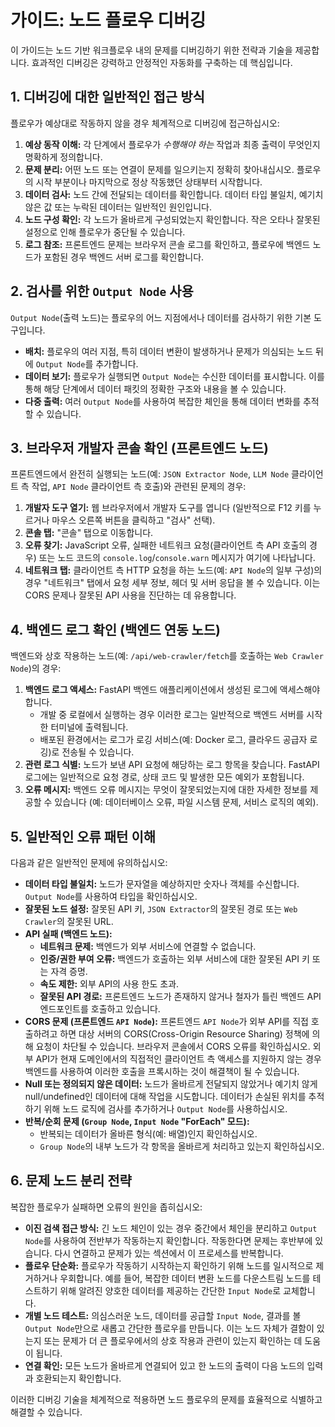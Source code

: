 # 가이드: 노드 플로우 디버깅

이 가이드는 노드 기반 워크플로우 내의 문제를 디버깅하기 위한 전략과 기술을 제공합니다. 효과적인 디버깅은 강력하고 안정적인 자동화를 구축하는 데 핵심입니다.

## 1. 디버깅에 대한 일반적인 접근 방식

플로우가 예상대로 작동하지 않을 경우 체계적으로 디버깅에 접근하십시오:

1.  **예상 동작 이해:** 각 단계에서 플로우가 *수행해야 하는* 작업과 최종 출력이 무엇인지 명확하게 정의합니다.
2.  **문제 분리:** 어떤 노드 또는 연결이 문제를 일으키는지 정확히 찾아내십시오. 플로우의 시작 부분이나 마지막으로 정상 작동했던 상태부터 시작합니다.
3.  **데이터 검사:** 노드 간에 전달되는 데이터를 확인합니다. 데이터 타입 불일치, 예기치 않은 값 또는 누락된 데이터는 일반적인 원인입니다.
4.  **노드 구성 확인:** 각 노드가 올바르게 구성되었는지 확인합니다. 작은 오타나 잘못된 설정으로 인해 플로우가 중단될 수 있습니다.
5.  **로그 참조:** 프론트엔드 문제는 브라우저 콘솔 로그를 확인하고, 플로우에 백엔드 노드가 포함된 경우 백엔드 서버 로그를 확인합니다.

## 2. 검사를 위한 `Output Node` 사용

`Output Node`(출력 노드)는 플로우의 어느 지점에서나 데이터를 검사하기 위한 기본 도구입니다.

*   **배치:** 플로우의 여러 지점, 특히 데이터 변환이 발생하거나 문제가 의심되는 노드 뒤에 `Output Node`를 추가합니다.
*   **데이터 보기:** 플로우가 실행되면 `Output Node`는 수신한 데이터를 표시합니다. 이를 통해 해당 단계에서 데이터 패킷의 정확한 구조와 내용을 볼 수 있습니다.
*   **다중 출력:** 여러 `Output Node`를 사용하여 복잡한 체인을 통해 데이터 변화를 추적할 수 있습니다.

## 3. 브라우저 개발자 콘솔 확인 (프론트엔드 노드)

프론트엔드에서 완전히 실행되는 노드(예: `JSON Extractor Node`, `LLM Node` 클라이언트 측 작업, `API Node` 클라이언트 측 호출)와 관련된 문제의 경우:

1.  **개발자 도구 열기:** 웹 브라우저에서 개발자 도구를 엽니다 (일반적으로 F12 키를 누르거나 마우스 오른쪽 버튼을 클릭하고 "검사" 선택).
2.  **콘솔 탭:** "콘솔" 탭으로 이동합니다.
3.  **오류 찾기:** JavaScript 오류, 실패한 네트워크 요청(클라이언트 측 API 호출의 경우) 또는 노드 코드의 `console.log`/`console.warn` 메시지가 여기에 나타납니다.
4.  **네트워크 탭:** 클라이언트 측 HTTP 요청을 하는 노드(예: `API Node`의 일부 구성)의 경우 "네트워크" 탭에서 요청 세부 정보, 헤더 및 서버 응답을 볼 수 있습니다. 이는 CORS 문제나 잘못된 API 사용을 진단하는 데 유용합니다.

## 4. 백엔드 로그 확인 (백엔드 연동 노드)

백엔드와 상호 작용하는 노드(예: `/api/web-crawler/fetch`를 호출하는 `Web Crawler Node`)의 경우:

1.  **백엔드 로그 액세스:** FastAPI 백엔드 애플리케이션에서 생성된 로그에 액세스해야 합니다.
    *   개발 중 로컬에서 실행하는 경우 이러한 로그는 일반적으로 백엔드 서버를 시작한 터미널에 출력됩니다.
    *   배포된 환경에서는 로그가 로깅 서비스(예: Docker 로그, 클라우드 공급자 로깅)로 전송될 수 있습니다.
2.  **관련 로그 식별:** 노드가 보낸 API 요청에 해당하는 로그 항목을 찾습니다. FastAPI 로그에는 일반적으로 요청 경로, 상태 코드 및 발생한 모든 예외가 포함됩니다.
3.  **오류 메시지:** 백엔드 오류 메시지는 무엇이 잘못되었는지에 대한 자세한 정보를 제공할 수 있습니다 (예: 데이터베이스 오류, 파일 시스템 문제, 서비스 로직의 예외).

## 5. 일반적인 오류 패턴 이해

다음과 같은 일반적인 문제에 유의하십시오:

*   **데이터 타입 불일치:** 노드가 문자열을 예상하지만 숫자나 객체를 수신합니다. `Output Node`를 사용하여 타입을 확인하십시오.
*   **잘못된 노드 설정:** 잘못된 API 키, `JSON Extractor`의 잘못된 경로 또는 `Web Crawler`의 잘못된 URL.
*   **API 실패 (백엔드 노드):**
    *   **네트워크 문제:** 백엔드가 외부 서비스에 연결할 수 없습니다.
    *   **인증/권한 부여 오류:** 백엔드가 호출하는 외부 서비스에 대한 잘못된 API 키 또는 자격 증명.
    *   **속도 제한:** 외부 API의 사용 한도 초과.
    *   **잘못된 API 경로:** 프론트엔드 노드가 존재하지 않거나 철자가 틀린 백엔드 API 엔드포인트를 호출하고 있습니다.
*   **CORS 문제 (프론트엔드 `API Node`):** 프론트엔드 `API Node`가 외부 API를 직접 호출하려고 하면 대상 서버의 CORS(Cross-Origin Resource Sharing) 정책에 의해 요청이 차단될 수 있습니다. 브라우저 콘솔에서 CORS 오류를 확인하십시오. 외부 API가 현재 도메인에서의 직접적인 클라이언트 측 액세스를 지원하지 않는 경우 백엔드를 사용하여 이러한 호출을 프록시하는 것이 해결책이 될 수 있습니다.
*   **Null 또는 정의되지 않은 데이터:** 노드가 올바르게 전달되지 않았거나 예기치 않게 null/undefined인 데이터에 대해 작업을 시도합니다. 데이터가 손실된 위치를 추적하기 위해 노드 로직에 검사를 추가하거나 `Output Node`를 사용하십시오.
*   **반복/순회 문제 (`Group Node`, `Input Node` "ForEach" 모드):**
    *   반복되는 데이터가 올바른 형식(예: 배열)인지 확인하십시오.
    *   `Group Node`의 내부 노드가 각 항목을 올바르게 처리하고 있는지 확인하십시오.

## 6. 문제 노드 분리 전략

복잡한 플로우가 실패하면 오류의 원인을 좁히십시오:

*   **이진 검색 접근 방식:** 긴 노드 체인이 있는 경우 중간에서 체인을 분리하고 `Output Node`를 사용하여 전반부가 작동하는지 확인합니다. 작동한다면 문제는 후반부에 있습니다. 다시 연결하고 문제가 있는 섹션에서 이 프로세스를 반복합니다.
*   **플로우 단순화:** 플로우가 작동하기 시작하는지 확인하기 위해 노드를 일시적으로 제거하거나 우회합니다. 예를 들어, 복잡한 데이터 변환 노드를 다운스트림 노드를 테스트하기 위해 알려진 양호한 데이터를 제공하는 간단한 `Input Node`로 교체합니다.
*   **개별 노드 테스트:** 의심스러운 노드, 데이터를 공급할 `Input Node`, 결과를 볼 `Output Node`만으로 새롭고 간단한 플로우를 만듭니다. 이는 노드 자체가 결함이 있는지 또는 문제가 더 큰 플로우에서의 상호 작용과 관련이 있는지 확인하는 데 도움이 됩니다.
*   **연결 확인:** 모든 노드가 올바르게 연결되어 있고 한 노드의 출력이 다음 노드의 입력과 호환되는지 확인합니다.

이러한 디버깅 기술을 체계적으로 적용하면 노드 플로우의 문제를 효율적으로 식별하고 해결할 수 있습니다. 